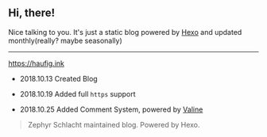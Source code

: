 ## Hi, there!

Nice talking to you. It's just a static blog powered by [Hexo](https://hexo.io) and updated monthly(really? maybe seasonally)

---

https://haufig.ink

* 2018.10.13 Created Blog

* 2018.10.19 Added full `https` support

* 2018.10.25 Added Comment System, powered by [Valine](https://valine.js.org) 

> Zephyr Schlacht maintained blog. Powered by Hexo.

